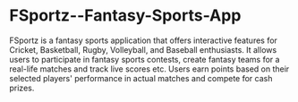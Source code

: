 # FSportz--Fantasy-Sports-App
FSportz is a fantasy sports application that offers interactive features for Cricket, Basketball, Rugby, Volleyball, and Baseball enthusiasts. It allows users to participate in fantasy sports contests, create fantasy teams for a real-life matches and track live scores etc. Users earn points based on their selected players' performance in actual matches and compete for cash prizes.
